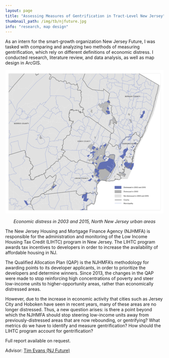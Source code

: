 ```yaml
---
layout: page
title: "Assessing Measures of Gentrification in Tract-Level New Jersey"
thumbnail_path: /img/tb/njfuture.jpg
info: "research, map design" 
---
```



As an intern for the smart-growth organization New Jersey Future, I was tasked with comparing and analyzing two methods of measuring gentrification, which rely on different definitions of economic distress. I conducted research, literature review, and data analysis, as well as map design in ArcGIS. 


![NJ Future](/img/njfuture/qcturb.png)
*<center>Economic distress in 2003 and 2015, North New Jersey urban areas</center>*


The New Jersey Housing and Mortgage Finance Agency (NJHMFA) is responsible for the administration and monitoring of the Low Income Housing Tax Credit (LIHTC) program in New Jersey. The LIHTC program awards tax incentives to developers in order to increase the availability of affordable housing in NJ. 

The Qualified Allocation Plan (QAP) is the NJHMFA’s methodology for awarding points to its developer applicants, in order to prioritize the developers and determine winners. Since 2013, the changes in the QAP were made to stop reinforcing high concentrations of poverty and steer low-income units to higher-opportunity areas, rather than economically distressed areas.

However, due to the increase in economic activity that cities such as Jersey City and Hoboken have seen in recent years, many of these areas are no longer distressed. Thus, a new question arises: is there a point beyond which the NJHMFA should stop steering low-income units away from previously-distressed areas that are now rebounding, or gentrifying? What metrics do we have to identify and measure gentrification? How should the LIHTC program account for gentrification?

Full report available on request.

Advisor: [Tim Evans (NJ Future)](http://www.njfuture.org/about-njf/staff-contact/#tim)





